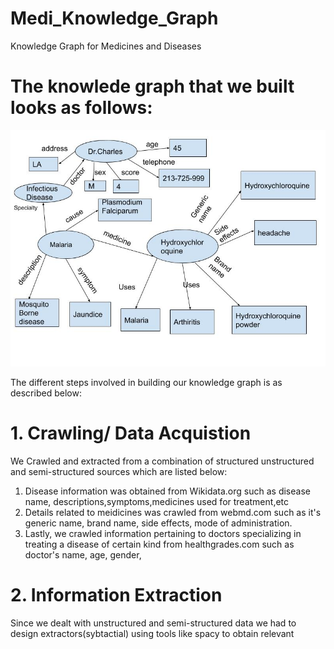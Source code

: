 # Medi_Knowledge_Graph
Knowledge Graph for Medicines and Diseases

# The knowlede graph that we built looks as follows:
![Alt Text](https://github.com/pratheekbalaji/Medi_Knowledge_Graph/blob/main/example.jpg?raw=true)

The different steps involved in building our knowledge graph is as described below:

# 1. Crawling/ Data Acquistion

We Crawled and extracted from a combination of structured unstructured and semi-structured sources which are listed below:

1. Disease information was obtained from Wikidata.org such as disease name, descriptions,symptoms,medicines used for treatment,etc
2. Details related to meidicines was crawled from webmd.com such as it's generic name, brand name, side effects, mode of administration.
3. Lastly, we crawled information pertaining to doctors specializing in treating a disease of certain kind from healthgrades.com such as doctor's name, age, gender,

# 2. Information Extraction

Since we dealt with unstructured and semi-structured data we had to design extractors(sybtactial) using tools like spacy to obtain relevant 

